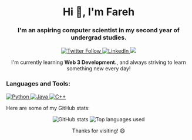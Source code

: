 <h1 align="center">Hi 👋, I'm Fareh</h1>
<h3 align="center">I'm an aspiring computer scientist in my second year of undergrad studies.</h3>
<p align="center">
  <a href="https://twitter.com/farehhhhhhh" target="_blank">
    <img src="https://img.shields.io/twitter/follow/farehhhhhhh?style=social" alt="Twitter Follow">
  </a>
  <a href="https://www.linkedin.com/in/fareh-iqbal-781906232/" target="_blank">
    <img src="https://img.shields.io/badge/-Fareh%20Iqbal-blue?style=flat-square&logo=Linkedin&logoColor=white&link=https://www.linkedin.com/in/fareh-iqbal-781906232/" alt="LinkedIn">
  </a>
  <a href="mailto:fareh.iqbal55@gmail.com" target="_blank">
    <img src="https://img.shields.io/badge/-Email%20Me-red?style=flat-square&logo=Gmail&logoColor=white&link=mailto:fareh.iqbal55@gmail.com">
  </a>
</p>
<p align="center">I'm currently learning <strong>Web 3 Development.</strong>, and always striving to learn something new every day!</p>
<h3 align="left">Languages and Tools:</h3>
<p align="left">
  <a href="https://www.python.org" target="_blank" rel="noreferrer">
    <img src="https://img.shields.io/badge/-Python-3776AB?style=flat-square&logo=Python&logoColor=white" alt="Python">
  </a>
  <a href="https://www.java.com" target="_blank" rel="noreferrer">
    <img src="https://img.shields.io/badge/-Java-007396?style=flat-square&logo=Java&logoColor=white" alt="Java">
  </a>
  <a href="https://www.cplusplus.com/" target="_blank" rel="noreferrer">
    <img src="https://img.shields.io/badge/-C++-00599C?style=flat-square&logo=C%2B%2B&logoColor=white" alt="C++">
  </a>
</p>
<p align="left">Here are some of my GitHub stats:</p>
<p align="center">
  <img src="https://github-readme-stats.vercel.app/api?username=farehiqbal&show_icons=true&theme=tokyonight" alt="GitHub stats">
  <img src="https://github-readme-stats.vercel.app/api/top-langs/?username=farehiqbal&langs_count=3&theme=tokyonight" alt="Top languages used">
</p>
<p align="center">Thanks for visiting! 😄</p>
